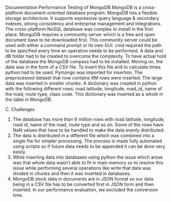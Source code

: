 Documentation
Performance Testing of MongoDB
MongoDB is a cross-platform document-oriented database program. MongoDB has a flexible storage architecture. It supports expressive query language & secondary indexes, strong consistency and enterprise management and integrations. The cross-platform NoSQL database was complex to install in the first place. MongoDB requires a community server which is a free and open document base to be downloaded first. This community server could be used with either a command prompt or its own GUI. cmd required the path to be specified every time an operation needs to be performed. A data and dB folder had to be created to overcome the complexity. To have actual hold of the database the MongoDB compass had to be installed. Moving on, the data was in the form of a CSV file. To insert this file and to calculate times python had to be used. Pymongo was imported for insertion. The preprocessed dataset that now contains 6M rows were inserted. The large data was inserted in smaller chunks. A dictionary was created in python with the following different rows: road latitude, longitude, road_id, name of the road, route type, class code. This dictionary was inserted as a whole in the table in MongoDB.

C.	Challenges
1)	The database has more than 6 million rows with road latitude, longitude, road id, name of the road, route type and so on. Some of the rows have NaN values that have to be handled to make the data evenly distributed.
2)	 The data is distributed in a different file which was combined into a single file for simpler processing. The process is made fully automated using scripts so if future data needs to be appended it can be done very easily.
3)	While inserting data into databases using python the issue which arose was that whole data wasn’t able to fit in main memory so to resolve this issue while performing several operations like write that data was divided in chunks and then it was inserted in databases.
4)	MongoDB stock data in documents are in JSON format so our data being in a CSV file has to be converted first in JSON form and then inserted. In our performance evaluation, we excluded the conversion time.

